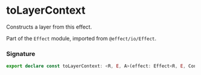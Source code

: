 # toLayerContext

Constructs a layer from this effect.

Part of the `Effect` module, imported from `@effect/io/Effect`.

### Signature

```typescript
export declare const toLayerContext: <R, E, A>(effect: Effect<R, E, Context.Context<A>>) => Layer.Layer<R, E, A>
```
